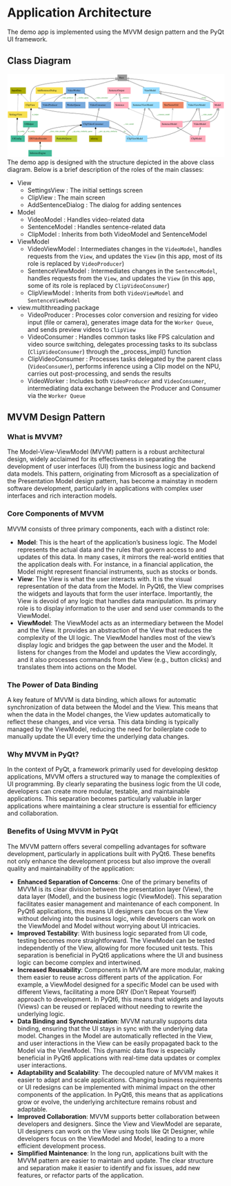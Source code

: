 # Application Architecture

The demo app is implemented using the MVVM design pattern and the PyQt UI framework. 

## Class Diagram
![classes.svg](../img/classes-MVVM.svg)
The demo app is designed with the structure depicted in the above class diagram. Below is a brief description of the roles of the main classes:

- View
    - SettingsView : The initial settings screen
    - ClipView : The main screen
    - AddSentenceDialog : The dialog for adding sentences
- Model
    - VideoModel : Handles video-related data
    - SentenceModel : Handles sentence-related data
    - ClipModel : Inherits from both VideoModel and SentenceModel
- ViewModel
    - VideoViewModel : Intermediates changes in the `VideoModel`, handles requests from the `View`, and updates the `View` (in this app, most of its role is replaced by `VideoProducer`)
    - SentenceViewModel : Intermediates changes in the `SentenceModel`, handles requests from the `View`, and updates the `View` (in this app, some of its role is replaced by `ClipVideoConsumer`)
    - ClipViewModel : Inherits from both `VideoViewModel` and `SentenceViewModel`
- view.multithreading package
    - VideoProducer : Processes color conversion and resizing for video input (file or camera), generates image data for the `Worker Queue`, and sends preview videos to `ClipView`
    - VideoConsumer : Handles common tasks like FPS calculation and video source switching, delegates processing tasks to its subclass (`ClipVideoConsumer`) through the _process_impl() function
    - ClipVideoConsumer : Processes tasks delegated by the parent class (`VideoConsumer`), performs inference using a Clip model on the NPU, carries out post-processing, and sends the results
    - VideoWorker : Includes both `VideoProducer` and `VideoConsumer`, intermediating data exchange between the Producer and Consumer via the `Worker Queue`
    
## MVVM Design Pattern

### What is MVVM?
The Model-View-ViewModel (MVVM) pattern is a robust architectural design, widely acclaimed for its effectiveness in separating the development of user interfaces (UI) from the business logic and backend data models. This pattern, originating from Microsoft as a specialization of the Presentation Model design pattern, has become a mainstay in modern software development, particularly in applications with complex user interfaces and rich interaction models.

### Core Components of MVVM
MVVM consists of three primary components, each with a distinct role:

- **Model**: This is the heart of the application’s business logic. The Model represents the actual data and the rules that govern access to and updates of this data. In many cases, it mirrors the real-world entities that the application deals with. For instance, in a financial application, the Model might represent financial instruments, such as stocks or bonds.
- **View**: The View is what the user interacts with. It is the visual representation of the data from the Model. In PyQt6, the View comprises the widgets and layouts that form the user interface. Importantly, the View is devoid of any logic that handles data manipulation. Its primary role is to display information to the user and send user commands to the ViewModel.
- **ViewModel**: The ViewModel acts as an intermediary between the Model and the View. It provides an abstraction of the View that reduces the complexity of the UI logic. The ViewModel handles most of the view’s display logic and bridges the gap between the user and the Model. It listens for changes from the Model and updates the View accordingly, and it also processes commands from the View (e.g., button clicks) and translates them into actions on the Model.

### The Power of Data Binding
A key feature of MVVM is data binding, which allows for automatic synchronization of data between the Model and the View. This means that when the data in the Model changes, the View updates automatically to reflect these changes, and vice versa. This data binding is typically managed by the ViewModel, reducing the need for boilerplate code to manually update the UI every time the underlying data changes.

### Why MVVM in PyQt?
In the context of PyQt, a framework primarily used for developing desktop applications, MVVM offers a structured way to manage the complexities of UI programming. By clearly separating the business logic from the UI code, developers can create more modular, testable, and maintainable applications. This separation becomes particularly valuable in larger applications where maintaining a clear structure is essential for efficiency and collaboration.

### Benefits of Using MVVM in PyQt
The MVVM pattern offers several compelling advantages for software development, particularly in applications built with PyQt6. These benefits not only enhance the development process but also improve the overall quality and maintainability of the application:

- **Enhanced Separation of Concerns**: One of the primary benefits of MVVM is its clear division between the presentation layer (View), the data layer (Model), and the business logic (ViewModel). This separation facilitates easier management and maintenance of each component. In PyQt6 applications, this means UI designers can focus on the View without delving into the business logic, while developers can work on the ViewModel and Model without worrying about UI intricacies.
- **Improved Testability**: With business logic separated from UI code, testing becomes more straightforward. The ViewModel can be tested independently of the View, allowing for more focused unit tests. This separation is beneficial in PyQt6 applications where the UI and business logic can become complex and intertwined.
- **Increased Reusability**: Components in MVVM are more modular, making them easier to reuse across different parts of the application. For example, a ViewModel designed for a specific Model can be used with different Views, facilitating a more DRY (Don’t Repeat Yourself) approach to development. In PyQt6, this means that widgets and layouts (Views) can be reused or replaced without needing to rewrite the underlying logic.
- **Data Binding and Synchronization**: MVVM naturally supports data binding, ensuring that the UI stays in sync with the underlying data model. Changes in the Model are automatically reflected in the View, and user interactions in the View can be easily propagated back to the Model via the ViewModel. This dynamic data flow is especially beneficial in PyQt6 applications with real-time data updates or complex user interactions.
- **Adaptability and Scalability**: The decoupled nature of MVVM makes it easier to adapt and scale applications. Changing business requirements or UI redesigns can be implemented with minimal impact on the other components of the application. In PyQt6, this means that as applications grow or evolve, the underlying architecture remains robust and adaptable.
- **Improved Collaboration**: MVVM supports better collaboration between developers and designers. Since the View and ViewModel are separate, UI designers can work on the View using tools like Qt Designer, while developers focus on the ViewModel and Model, leading to a more efficient development process.
- **Simplified Maintenance**: In the long run, applications built with the MVVM pattern are easier to maintain and update. The clear structure and separation make it easier to identify and fix issues, add new features, or refactor parts of the application.


